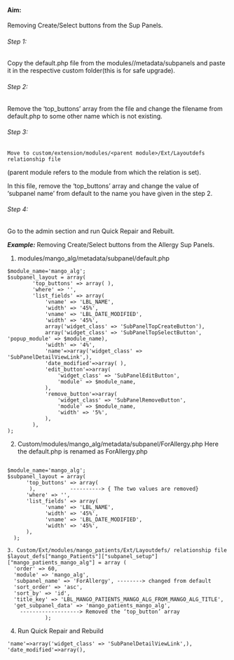 #### Aim:  

Removing Create/Select buttons from the Sup Panels.

###### Step 1:  
  Copy the default.php file from the modules/<UrModule>/metadata/subpanels and paste it in the respective custom folder(this is for safe upgrade).

###### Step 2: 
  Remove the ‘top_buttons’ array from the file and change the filename from default.php 
to some other name which is not existing. 

###### Step 3:
    Move to custom/extension/modules/<parent module>/Ext/Layoutdefs relationship file 
(parent module refers to the module from which the relation is set).

  In this file, remove the ‘top_buttons’ array and change the value of ‘subpanel name’ 
from default to the name you have given in the step 2.

###### Step 4: 
  Go to the admin section and run Quick Repair and Rebuilt.

**_Example:_**  Removing Create/Select buttons from the Allergy Sup Panels.

1. modules/mango_alg/metadata/subpanel/default.php

```
$module_name='mango_alg';
$subpanel_layout = array( 
        'top_buttons' => array( ), 
        'where' => '', 
        'list_fields' => array( 
            'vname' => 'LBL_NAME', 
            'width' => '45%', 
            'vname' => 'LBL_DATE_MODIFIED', 
            'width' => '45%', 
            array('widget_class' => 'SubPanelTopCreateButton'), 
            array('widget_class' => 'SubPanelTopSelectButton', 'popup_module' => $module_name), 
            'width' => '4%', 
            'name'=>array('widget_class' => 'SubPanelDetailViewLink',), 
            'date_modified'=>array( ), 
            'edit_button'=>array( 
                'widget_class' => 'SubPanelEditButton', 
                'module' => $module_name, 
            ), 
            'remove_button'=>array( 
                'widget_class' => 'SubPanelRemoveButton', 
                'module' => $module_name, 
                'width' => '5%', 
            ), 
        ),
);

```

2. Custom/modules/mango_alg/metadata/subpanel/ForAllergy.php
 Here the default.php is renamed as ForAllergy.php

```

$module_name='mango_alg';
$subpanel_layout = array( 
      'top_buttons' => array( 
       ),           ----------> { The two values are removed} 
      'where' => '', 
      'list_fields' => array( 
            'vname' => 'LBL_NAME', 
            'width' => '45%', 
            'vname' => 'LBL_DATE_MODIFIED', 
            'width' => '45%', 
      ),
  );

3. Custom/Ext/modules/mango_patients/Ext/Layoutdefs/ relationship file
$layout_defs["mango_Patients"]["subpanel_setup"]["mango_patients_mango_alg"] = array (
  'order' => 60,
  'module' => 'mango_alg',
  'subpanel_name' => 'ForAllergy', --------> changed from default
  'sort_order' => 'asc',
  'sort_by' => 'id',
  'title_key' => 'LBL_MANGO_PATIENTS_MANGO_ALG_FROM_MANGO_ALG_TITLE',
  'get_subpanel_data' => 'mango_patients_mango_alg',
    -------------------> Removed the ‘top_button’ array
            );

```
4. Run Quick Repair and Rebuild

```
'name'=>array('widget_class' => 'SubPanelDetailViewLink',), 
'date_modified'=>array(),
```
